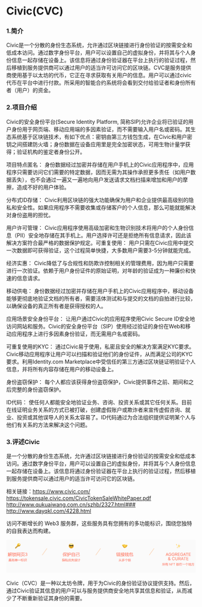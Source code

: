 # 

# Civic(CVC)

### 1.简介

Civic是一个分散的身份生态系统，允许通过区块链接进行身份验证的按需安全和低成本访问。通过数字身份平台，用户可以设置自己的虚拟身份，并将其与个人身份信息一起存储在设备上。该信息将通过身份验证器在平台上执行的验证过程，然后移植到服务提供商可以通过用户的适当许可访问它的区块链。CVC是服务提供商使用基于以太坊的代币，它正在寻求获取有关用户的信息。用户可以通过civic代币在平台中进行付款。所采用的智能合约系统将会看到交付给验证者和身份所有者（用户）的资金。



### 2.项目介绍

Civic的安全身份平台(Secure Identity Platform, 简称SIP)允许企业将已验证的用户身份用于网页端、移动应用端的多因素验证，而不需要输入用户名或密码。其生态系统基于区块链技术，有如下优点：密钥由第三方钱包生成，在Civic和用户密钥之间搭建防火墙；身份数据在设备应用里是完全加密状态，可用生物计量学获得；验证机构的鉴定者身份公开。

项目特点匿名：
身份数据经过加密并存储在用户手机上的Civic应用程序中，应用程序只需要访问它们需要的特定数据，因而无需为其操作承担更多责任（如用户数据丢失），也不会通过一遍又一遍地向用户发送请求文档扫描来增加和用户的摩擦，造成不好的用户体验。

分布式ID存储：
Civic利用区块链的强大功能确保为用户和企业提供最高级别的隐私和安全性。如果应用程序不需要收集或存储客户的个人信息，那么可能就能解决对身份盗用的担忧。

用户许可管理：
Civic应用程序使用高级加密和生物识别技术将用户的个人身份信息（PII）安全地存储在其手机上。用户选择许可还是拒绝所有信息请求，因此该解决方案符合最严格的数据保护规定。可重复使用：
用户只需在Civic应用中提交一次数据即可获得验证，这个过程简单快捷，大多数用户需要3-5分钟就能完成。

经济实惠：
Civic降低了与合规性和防欺诈控制相关的管理费用，因为用户只需要进行一次验证。依赖于用户身份证件的原始证明，对年龄的验证成为一种廉价和快速的信息请求。

移动供电：
身份数据经过加密并存储在用户手机上的Civic应用程序中，移动设备能够更彻底地验证文档的所有者，需要活体测试和与提交的文档的自拍进行比较，以确保设备的真正所有者是获得授权的人。

应用场景安全身份平台：
让用户通过Civic的应用程序使用Civic Secure ID安全地访问网站和服务。Civic的安全身份平台（SIP）使用经过验证的身份在Web和移动应用程序上进行多因素身份验证，而无需用户名或密码。

可重复使用的KYC：
通过Civic易于使用，私密且安全的解决方案满足KYC要求。Civic移动应用程序让用户可以扫描和验证他们的身份证件，从而满足公司的KYC要求。利用Identity.com Marketplace中受信任的第三方通过区块链证明验证个人信息，并将所有内容存储在用户的移动设备上。

身份盗窃保护：
每个人都应该获得身份盗窃保护，Civic提供事件之前、期间和之后完整的身份盗窃保护。

ID代码：
使任何人都能安全地验证业务、咨询、投资关系或其它任何关系。目前在线证明业务关系的方式已被打破，创建虚假账户或欺诈者来宣传虚假咨询、就业、投资或其他误导人的关系太容易了。ID代码通过为合法组织提供证明某个人与他们有关系的方法来解决这个问题。



### 3.评述Civic

是一个分散的身份生态系统，允许通过区块链接进行身份验证的按需安全和低成本访问。通过数字身份平台，用户可以设置自己的虚拟身份，并将其与个人身份信息一起存储在设备上。该信息将通过身份验证器在平台上执行的验证过程，然后移植到服务提供商可以通过用户的适当许可访问它的区块链。

相关链接：https://www.civic.com/
https://tokensale.civic.com/CivicTokenSaleWhitePaper.pdf
http://www.qukuaiwang.com.cn/szhb/2327.html###
http://www.dayqkl.com/4228.html

访问不断增长的 Web3 服务群，这些服务具有您拥有的多功能标识，围绕您独特的自我表达而构建。

![image-20220720150323746](image-20220720150323746.png)

‎Civic（CVC）是‎‎一种以太坊令牌，用于为Civic的身份验证协议提供支持‎‎。然后，通过Civic验证其信息的用户可以与服务提供商安全地共享其信息和验证，从而减少了不断重新验证其身份的需要。‎


